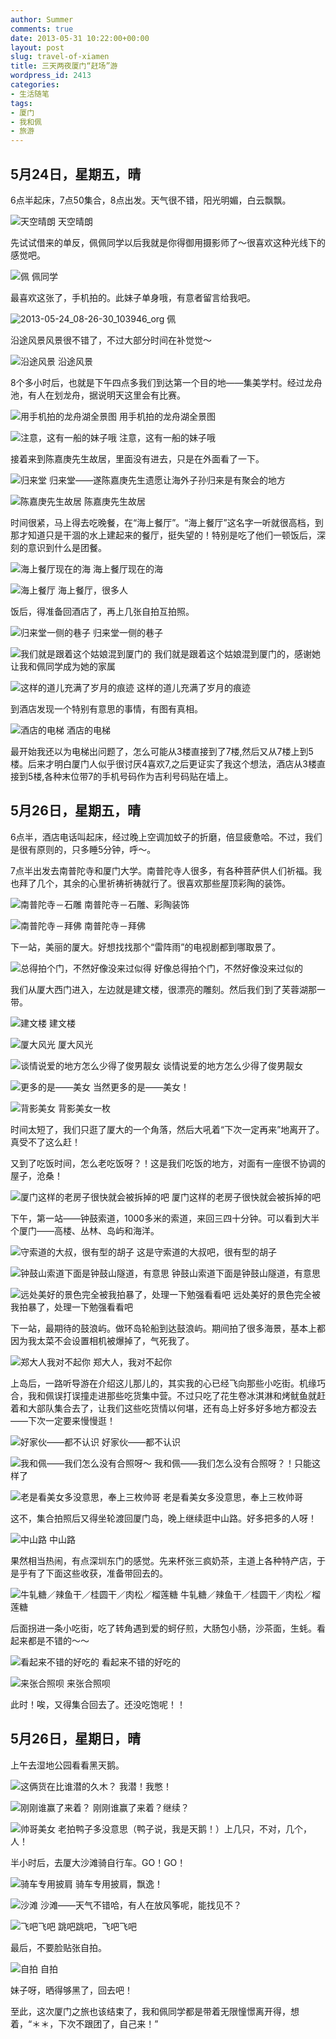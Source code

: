 ```yaml
---
author: Summer
comments: true
date: 2013-05-31 10:22:00+00:00
layout: post
slug: travel-of-xiamen
title: 三天两夜厦门“赶场”游
wordpress_id: 2413
categories:
- 生活随笔
tags:
- 厦门
- 我和佩
- 旅游
---
```


## 5月24日，星期五，晴


6点半起床，7点50集合，8点出发。天气很不错，阳光明媚，白云飘飘。

![天空晴朗](/wp-content/uploads/2013/05/IMG_1060.jpg) 天空晴朗



先试试借来的单反，佩佩同学以后我就是你得御用摄影师了～很喜欢这种光线下的感觉吧。

![佩](/wp-content/uploads/2013/05/佩.jpg) 佩同学

最喜欢这张了，手机拍的。此妹子单身哦，有意者留言给我吧。

![2013-05-24_08-26-30_103946_org](/wp-content/uploads/2013/05/2013-05-24_08-26-30_103946_org.jpg) 佩

沿途风景风景很不错了，不过大部分时间在补觉觉～

![沿途风景](/wp-content/uploads/2013/05/沿途风景.jpg) 沿途风景

8个多小时后，也就是下午四点多我们到达第一个目的地——集美学村。经过龙舟池，有人在划龙舟，据说明天这里会有比赛。

![用手机拍的龙舟湖全景图](/wp-content/uploads/2013/05/20130524_182935.jpg) 用手机拍的龙舟湖全景图

![注意，这有一船的妹子哦](/wp-content/uploads/2013/05/IMG_1086.jpg) 注意，这有一船的妹子哦

接着来到陈嘉庚先生故居，里面没有进去，只是在外面看了一下。

![归来堂](/wp-content/uploads/2013/05/IMG_1100.jpg) 归来堂——遂陈嘉庚先生遗愿让海外子孙归来是有聚会的地方

![陈嘉庚先生故居](/wp-content/uploads/2013/05/IMG_1114.jpg) 陈嘉庚先生故居

时间很紧，马上得去吃晚餐，在“海上餐厅”。“海上餐厅”这名字一听就很高档，到那才知道只是干涸的水上建起来的餐厅，挺失望的！特别是吃了他们一顿饭后，深刻的意识到什么是团餐。

![ 海上餐厅现在的海](/wp-content/uploads/2013/05/IMG_1120.jpg) 海上餐厅现在的海

![海上餐厅](/wp-content/uploads/2013/05/IMG_1122.jpg) 海上餐厅，很多人

饭后，得准备回酒店了，再上几张自拍互拍照。

![归来堂一侧的巷子](/wp-content/uploads/2013/05/IMG_1105.jpg) 归来堂一侧的巷子

![我们就是跟着这个姑娘混到厦门的](/wp-content/uploads/2013/05/IMG_1117.jpg) 我们就是跟着这个姑娘混到厦门的，感谢她让我和佩同学成为她的家属

![这样的道儿充满了岁月的痕迹](/wp-content/uploads/2013/05/IMG_1128.jpg) 这样的道儿充满了岁月的痕迹

到酒店发现一个特别有意思的事情，有图有真相。

![酒店的电梯](/wp-content/uploads/2013/05/20130524_213807.jpg) 酒店的电梯

最开始我还以为电梯出问题了，怎么可能从3楼直接到了7楼,然后又从7楼上到5楼。后来才明白厦门人似乎很讨厌4喜欢7,之后更证实了我这个想法，酒店从3楼直接到5楼,各种末位带7的手机号码作为吉利号码贴在墙上。


## 5月26日，星期五，晴


6点半，酒店电话叫起床，经过晚上空调加蚊子的折磨，倍显疲惫哈。不过，我们是很有原则的，只多睡5分钟，呼～。

7点半出发去南普陀寺和厦门大学。南普陀寺人很多，有各种菩萨供人们祈福。我也拜了几个，其余的心里祈祷祈祷就行了。很喜欢那些屋顶彩陶的装饰。

![南普陀寺－石雕](/wp-content/uploads/2013/05/南普陀寺1.jpg) 南普陀寺－石雕、彩陶装饰

![南普陀寺－拜佛](/wp-content/uploads/2013/05/南普陀寺2.jpg) 南普陀寺－拜佛

下一站，美丽的厦大。好想找找那个“雷阵雨”的电视剧都到哪取景了。

![总得拍个门，不然好像没来过似得](/wp-content/uploads/2013/05/IMG_1182.jpg) 好像总得拍个门，不然好像没来过似的

我们从厦大西门进入，左边就是建文楼，很漂亮的雕刻。然后我们到了芙蓉湖那一带。

![建文楼](/wp-content/uploads/2013/05/IMG_1186.jpg) 建文楼

![厦大风光](/wp-content/uploads/2013/05/厦大.jpg) 厦大风光

![谈情说爱的地方怎么少得了俊男靓女](/wp-content/uploads/2013/05/IMG_1212.jpg) 谈情说爱的地方怎么少得了俊男靓女

![更多的是——美女](/wp-content/uploads/2013/05/IMG_1200.jpg) 当然更多的是——美女！

![背影美女](/wp-content/uploads/2013/05/IMG_1191.jpg) 背影美女一枚

时间太短了，我们只逛了厦大的一个角落，然后大吼着“下次一定再来”地离开了。真受不了这么赶！

又到了吃饭时间，怎么老吃饭呀？！这是我们吃饭的地方，对面有一座很不协调的屋子，沧桑！

![厦门这样的老房子很快就会被拆掉的吧](/wp-content/uploads/2013/05/20130525_112226.jpg) 厦门这样的老房子很快就会被拆掉的吧

下午，第一站——钟鼓索道，1000多米的索道，来回三四十分钟。可以看到大半个厦门——高楼、丛林、岛屿和海洋。

![守索道的大叔，很有型的胡子](/wp-content/uploads/2013/05/IMG_1243.jpg) 这是守索道的大叔吧，很有型的胡子

![钟鼓山索道下面是钟鼓山隧道，有意思](/wp-content/uploads/2013/05/IMG_1255.jpg) 钟鼓山索道下面是钟鼓山隧道，有意思

![远处美好的景色完全被我拍暴了，处理一下勉强看看吧](/wp-content/uploads/2013/05/IMG_1328.jpg) 远处美好的景色完全被我拍暴了，处理一下勉强看看吧

下一站，最期待的鼓浪屿。做环岛轮船到达鼓浪屿。期间拍了很多海景，基本上都因为我太菜不会设置相机被爆掉了，气死我了。

![郑大人我对不起你](/wp-content/uploads/2013/05/IMG_1371.jpg) 郑大人，我对不起你

上岛后，一路听导游在介绍这儿那儿的，其实我的心已经飞向那些小吃街。机缘巧合，我和佩误打误撞走进那些吃货集中营。不过只吃了花生卷冰淇淋和烤鱿鱼就赶着和大部队集合去了，让我们这些吃货情以何堪，还有岛上好多好多地方都没去——下次一定要来慢慢逛！

![好家伙——都不认识](/wp-content/uploads/2013/05/好家伙.jpg) 好家伙——都不认识

![我和佩——我们怎么没有合照呀～](/wp-content/uploads/2013/05/我和佩.jpg) 我和佩——我们怎么没有合照呀？！只能这样了

![老是看美女多没意思，奉上三枚帅哥](/wp-content/uploads/2013/05/IMG_1451.jpg) 老是看美女多没意思，奉上三枚帅哥

这不，集合拍照后又得坐轮渡回厦门岛，晚上继续逛中山路。好多把多的人呀！

![中山路](/wp-content/uploads/2013/05/IMG_1497.jpg) 中山路

果然相当热闹，有点深圳东门的感觉。先来杯张三疯奶茶，主道上各种特产店，于是乎有了下面这些收获，准备带回去的。

![牛轧糖／辣鱼干／桂圆干／肉松／榴莲糖](/wp-content/uploads/2013/05/20130525_204332.jpg) 牛轧糖／辣鱼干／桂圆干／肉松／榴莲糖

后面拐进一条小吃街，吃了转角遇到爱的蚵仔煎，大肠包小肠，沙茶面，生蚝。看起来都是不错的～～

![看起来不错的好吃的](/wp-content/uploads/2013/05/好吃的.jpg) 看起来不错的好吃的

![来张合照呗](/wp-content/uploads/2013/05/IMG_1521.jpg) 来张合照呗

此时！唉，又得集合回去了。还没吃饱呢！！


## 5月26日，星期日，晴


上午去湿地公园看看黑天鹅。

![这俩货在比谁潜的久木？](/wp-content/uploads/2013/05/20130526_083557.jpg) 我潜！我憋！

![刚刚谁赢了来着？](/wp-content/uploads/2013/05/20130526_083553.jpg) 刚刚谁赢了来着？继续？

![帅哥美女](/wp-content/uploads/2013/05/天鹅湖.jpg) 老拍鸭子多没意思（鸭子说，我是天鹅！）上几只，不对，几个，人！

半小时后，去厦大沙滩骑自行车。GO！GO！

![骑车专用披肩](/wp-content/uploads/2013/05/骑自行车.jpg) 骑车专用披肩，飘逸！

![沙滩](/wp-content/uploads/2013/05/20130526_093828.jpg) 沙滩——天气不错哈，有人在放风筝呢，能找见不？

![飞吧飞吧](/wp-content/uploads/2013/05/飞吧飞吧.jpg) 跳吧跳吧，飞吧飞吧

最后，不要脸贴张自拍。

![自拍](/wp-content/uploads/2013/05/20130526_094018.jpg) 自拍

妹子呀，晒得够黑了，回去吧！

至此，这次厦门之旅也该结束了，我和佩同学都是带着无限憧憬离开得，想着，“＊＊，下次不跟团了，自己来！”
